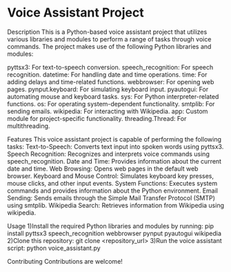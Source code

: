 <h1>Voice Assistant Project</h1>
Description
This is a Python-based voice assistant project that utilizes various libraries and modules to perform a range of tasks through voice commands. The project makes use of the following Python libraries and modules:

pyttsx3: For text-to-speech conversion.
speech_recognition: For speech recognition.
datetime: For handling date and time operations.
time: For adding delays and time-related functions.
webbrowser: For opening web pages.
pynput.keyboard: For simulating keyboard input.
pyautogui: For automating mouse and keyboard tasks.
sys: For Python interpreter-related functions.
os: For operating system-dependent functionality.
smtplib: For sending emails.
wikipedia: For interacting with Wikipedia.
app: Custom module for project-specific functionality.
threading.Thread: For multithreading.

Features
This voice assistant project is capable of performing the following tasks:
Text-to-Speech: Converts text input into spoken words using pyttsx3.
Speech Recognition: Recognizes and interprets voice commands using speech_recognition.
Date and Time: Provides information about the current date and time.
Web Browsing: Opens web pages in the default web browser.
Keyboard and Mouse Control: Simulates keyboard key presses, mouse clicks, and other input events.
System Functions: Executes system commands and provides information about the Python environment.
Email Sending: Sends emails through the Simple Mail Transfer Protocol (SMTP) using smtplib.
Wikipedia Search: Retrieves information from Wikipedia using wikipedia.

Usage
1)Install the required Python libraries and modules by running:
pip install pyttsx3 speech_recognition webbrowser pynput pyautogui wikipedia
2)Clone this repository:
git clone <repository_url>
3)Run the voice assistant script:
python voice_assistant.py

Contributing
Contributions are welcome!
